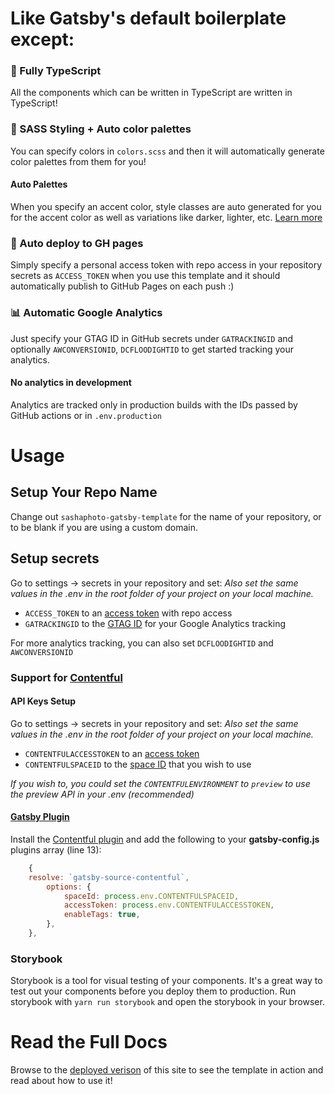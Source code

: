 # Like Gatsby's default boilerplate except:

### 🔐 Fully TypeScript
All the components which can be written in TypeScript are written in TypeScript!

### 🎨 SASS Styling + Auto color palettes
You can specify colors in `colors.scss` and then it will automatically generate color palettes from them for you!

#### Auto Palettes
When you specify an accent color, style classes are auto generated for you for the accent color as well as variations like darker,
lighter, etc. [Learn more](https://sashaphoto.github.io/sashaphoto-gatsby-template/about-styling/)

### 🚀 Auto deploy to GH pages
Simply specify a personal access token with repo access in your repository secrets as `ACCESS_TOKEN` when you use this template and it should automatically publish to GitHub Pages on each push :)

### 📊 Automatic Google Analytics
Just specify your GTAG ID in GitHub secrets under `GATRACKINGID` and optionally `AWCONVERSIONID`, `DCFLOODIGHTID` to get started tracking your analytics.

#### No analytics in development
Analytics are tracked only in production builds with the IDs passed by GitHub actions or in `.env.production`

# Usage
## Setup Your Repo Name
Change out `sashaphoto-gatsby-template` for the name of your repository, or to be blank if you are using a custom domain.

## Setup secrets
Go to settings -> secrets in your repository and set:
*Also set the same values in the .env in the root folder of your project on your local machine.*

- `ACCESS_TOKEN` to an [access token](https://docs.github.com/en/github/authenticating-to-github/keeping-your-account-and-data-secure/creating-a-personal-access-token) with repo access
- `GATRACKINGID` to the [GTAG ID](https://developers.google.com/analytics/devguides/collection/gtagjs) for your Google Analytics tracking

For more analytics tracking, you can also set `DCFLOODIGHTID` and `AWCONVERSIONID`

### Support for [Contentful](https://www.contentful.com/r/knowledgebase/gatsbyjs-and-contentful-in-five-minutes/)
#### API Keys Setup
Go to settings -> secrets in your repository and set:
*Also set the same values in the .env in the root folder of your project on your local machine.*

- `CONTENTFULACCESSTOKEN` to an [access token](https://www.contentful.com/developers/docs/references/authentication/)
- `CONTENTFULSPACEID` to the [space ID](https://www.contentful.com/r/knowledgebase/gatsbyjs-and-contentful-in-five-minutes/) that you wish to use

*If you wish to, you could set the `CONTENTFULENVIRONMENT` to `preview` to use the preview API in your .env (recommended)*

#### [Gatsby Plugin](https://www.gatsbyjs.com/plugins/gatsby-source-contentful/)
Install the [Contentful plugin](https://www.gatsbyjs.org/packages/gatsby-source-contentful/) and add the following to your **gatsby-config.js** plugins array (line 13):
``` js
    {
    resolve: `gatsby-source-contentful`,
        options: {
            spaceId: process.env.CONTENTFULSPACEID,
            accessToken: process.env.CONTENTFULACCESSTOKEN,
            enableTags: true,
        },
    },
```

### Storybook
Storybook is a tool for visual testing of your components. It's a great way to test out your components before you deploy them to production. Run storybook with `yarn run storybook` and open the storybook in your browser.

# Read the Full Docs
Browse to the [deployed verison](https://sashaphoto.github.io/sashaphoto-gatsby-template/) of this site to see the template in action and read about how to use it!
